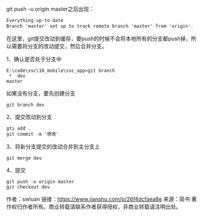 git push -u origin master之后出现：



```csharp
Everything up-to-date
Branch 'master' set up to track remote branch 'master' from 'origin'.
```

在这里，git提交改动到缓存，要push的时候不会将本地所有的分支都push掉，所以需要将分支的改动提交，然后合并分支。

1、确认是否处于分支中



```undefined
E:\code\ssc\10_mobile\ssc_app>git branch
 *  dev
master
```

如果没有分支，要先创建分支



```undefined
git branch dev
```

2、提交改动到分支



```csharp
gti add .
git commit -m '修改'
```

3、将新分支提交的改动合并到主分支上



```undefined
git merge dev
```

4、提交



```undefined
git push -u origin master
git checkout dev
```



作者：swluan
链接：https://www.jianshu.com/p/26f4dcfaea8e
来源：简书
著作权归作者所有。商业转载请联系作者获得授权，非商业转载请注明出处。